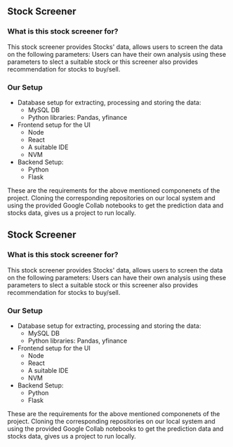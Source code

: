 ## Stock Screener

### What is this stock screener for?
This stock screener provides Stocks' data, allows users to screen the data on the following parameters: 
Users can have their own analysis using these parameters to slect a suitable stock or this screener also provides recommendation for  stocks to buy/sell.

### Our Setup
- Database setup for extracting, processing and storing the data:
  - MySQL DB
  - Python libraries: Pandas, yfinance 
- Frontend setup for the UI
  - Node
  - React
  - A suitable IDE
  - NVM 
- Backend Setup:
  - Python
  - Flask

These are the requirements for the above mentioned componenets of the project. Cloning the corresponding repositories on our local system and using the provided Google Collab notebooks to get the prediction data and stocks data, gives us a project to run locally.



  ## Stock Screener

### What is this stock screener for?
This stock screener provides Stocks' data, allows users to screen the data on the following parameters: 
Users can have their own analysis using these parameters to slect a suitable stock or this screener also provides recommendation for  stocks to buy/sell.

### Our Setup
- Database setup for extracting, processing and storing the data:
  - MySQL DB
  - Python libraries: Pandas, yfinance 
- Frontend setup for the UI
  - Node
  - React
  - A suitable IDE
  - NVM 
- Backend Setup:
  - Python
  - Flask

These are the requirements for the above mentioned componenets of the project. Cloning the corresponding repositories on our local system and using the provided Google Collab notebooks to get the prediction data and stocks data, gives us a project to run locally.